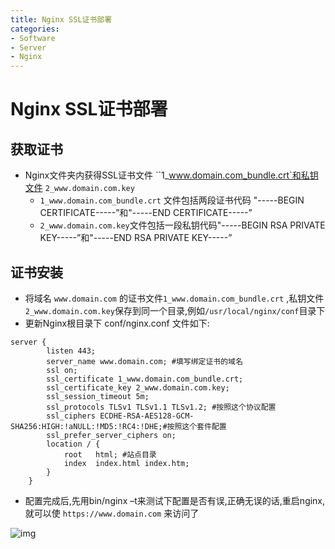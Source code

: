 ```yaml
---
title: Nginx SSL证书部署
categories:
- Software
- Server
- Nginx
---
```

# Nginx SSL证书部署

## 获取证书

- Nginx文件夹内获得SSL证书文件 ``1_www.domain.com_bundle.crt`和私钥文件 `2_www.domain.com.key`
    - `1_www.domain.com_bundle.crt` 文件包括两段证书代码 "-----BEGIN CERTIFICATE-----”和"-----END CERTIFICATE-----”
    - `2_www.domain.com.key`文件包括一段私钥代码"-----BEGIN RSA PRIVATE KEY-----”和"-----END RSA PRIVATE KEY-----”

## 证书安装

- 将域名 `www.domain.com` 的证书文件`1_www.domain.com_bundle.crt` ,私钥文件`2_www.domain.com.key`保存到同一个目录,例如`/usr/local/nginx/conf`目录下
- 更新Nginx根目录下 conf/nginx.conf 文件如下:

```nginx
server {
        listen 443;
        server_name www.domain.com; #填写绑定证书的域名
        ssl on;
        ssl_certificate 1_www.domain.com_bundle.crt;
        ssl_certificate_key 2_www.domain.com.key;
        ssl_session_timeout 5m;
        ssl_protocols TLSv1 TLSv1.1 TLSv1.2; #按照这个协议配置
        ssl_ciphers ECDHE-RSA-AES128-GCM-SHA256:HIGH:!aNULL:!MD5:!RC4:!DHE;#按照这个套件配置
        ssl_prefer_server_ciphers on;
        location / {
            root   html; #站点目录
            index  index.html index.htm;
        }
    }
```

- 配置完成后,先用bin/nginx –t来测试下配置是否有误,正确无误的话,重启nginx,就可以使 `https://www.domain.com` 来访问了

![img](https://cdn.jsdelivr.net/gh/LuShan123888/Files@master/Pictures/2020-12-10-bvCJaYQ3tKo7RZs.png)
